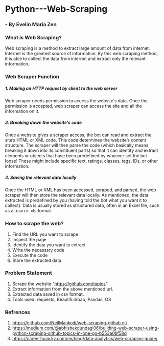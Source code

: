 # Python---Web-Scraping
### - By Evelin Maria Zen
### What is Web Scraping?
Web scraping is a method to extract large amount of data from internet. Internet is the greatest source of information. By this web scraping method, it is able to collect the data from internet and extract only the relevant information.
### Web Scraper Function
##### 1. Making an HTTP request by client to the web server
Web scraper needs permission to access the website's data. Once the permission is accepted, web scraper can access the site and all the information on it.
##### 3. Breaking down the website's code
Once a website gives a scraper access, the bot can read and extract the site’s HTML or XML code. This code determines the website’s content structure. The scraper will then parse the code (which basically means breaking it down into its constituent parts) so that it can identify and extract elements or objects that have been predefined by whoever set the bot loose! These might include specific text, ratings, classes, tags, IDs, or other information.
##### 4. Saving the relevant data locally
Once the HTML or XML has been accessed, scraped, and parsed, the web scraper will then store the relevant data locally. As mentioned, the data extracted is predefined by you (having told the bot what you want it to collect). Data is usually stored as structured data, often in an Excel file, such as a .csv or .xls format.
### How to scrape the web?
1. Find the URL you want to scrape
2. Inspect the page
3. Identify the data you want to extract
4. Write the necessary code
5. Execute the code
6. Store the extracted data
### Problem Statement
1. Scrape the website "https://github.com/topics"
2. Extract information from the above mentioned url.
3. Extracted data saved in csv format.
4. Tools used: requests, BeautifulSoap, Pandas, OS
### Refrences
1. https://github.com/NeilMankodi/web-scraping-github.git
2. https://medium.com/@abhishekdundagi06/building-web-scraper-using-python-scraping-github-topics-in-one-go-b553a0bf58d
3. https://careerfoundry.com/en/blog/data-analytics/web-scraping-guide/
